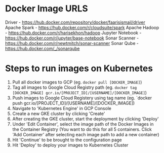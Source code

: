 # Docker Image URLS

Driver - https://hub.docker.com/repository/docker/faarisismail/driver
Apache Spark - https://hub.docker.com/r/cloudsuite/spark
Apache Hadoop - https://hub.docker.com/r/harisekhon/hadoop
Jupyter Notebook - https://hub.docker.com/r/jupyter/base-notebook
Sonar Scanner - https://hub.docker.com/r/newtmitch/sonar-scanner
Sonar Qube - https://hub.docker.com/_/sonarqube

# Steps to run images on Kubernetes

1. Pull all docker images to GCP
   (eg. `docker pull [DOCKER_IMAGE]`)
2. Tag all images to Google Cloud Registry path
    (eg. `docker tag [DOCKER_IMAGE] gcr.io/[PROJECT_ID]/[USERNAME]/[DOCKER_IMAGE]`)
3. Push images to Google Cloud Registery using tag name
    (eg. `docker push gcr.io/[PROJECT_ID]/[USERNAME]/[DOCKER_IMAGE])
4. Navigate to 'Kubernetes Engine' in GCP Console
5. Create a new GKE cluster by clicking 'Create'
6. After creating the GKE cluster, start the deployment by clicking 'Deploy'
7. Under 'Edit Container', select the image path of the Docker Images in the Container Registry
   (You want to do this for all 5 containers. Click 'Add Container' after selecting each image path to add a new container)
8. Hit 'Continue' to be brought to the configuration page
9. Hit 'Deploy' to deploy your images to Kubernetes Cluster
